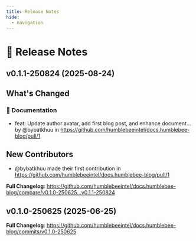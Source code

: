 ```yaml
---
title: Release Notes
hide:
  - navigation
---
```


# 📌 Release Notes

## v0.1.1-250824 (2025-08-24)

<!-- Release notes generated using configuration in .github/release.yml at v0.1.1-250824 -->

## What's Changed
### 📝 Documentation
* feat: Update author avatar, add first blog post, and enhance document… by @bybatkhuu in https://github.com/humblebeeintel/docs.humblebee-blog/pull/1

## New Contributors
* @bybatkhuu made their first contribution in https://github.com/humblebeeintel/docs.humblebee-blog/pull/1

**Full Changelog**: https://github.com/humblebeeintel/docs.humblebee-blog/compare/v0.1.0-250625...v0.1.1-250824

## v0.1.0-250625 (2025-06-25)

<!-- Release notes generated using configuration in .github/release.yml at v0.1.0-250625 -->



**Full Changelog**: https://github.com/humblebeeintel/docs.humblebee-blog/commits/v0.1.0-250625

